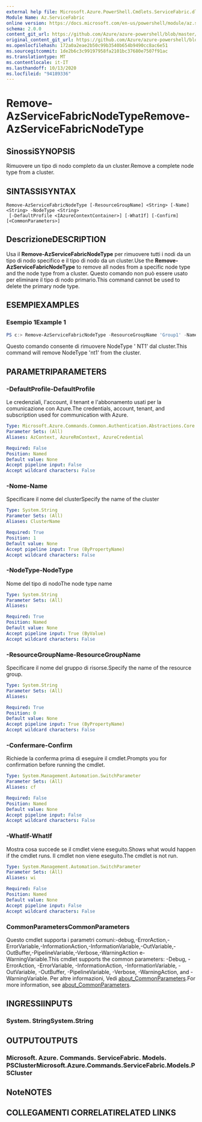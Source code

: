 ```yaml
---
external help file: Microsoft.Azure.PowerShell.Cmdlets.ServiceFabric.dll-Help.xml
Module Name: Az.ServiceFabric
online version: https://docs.microsoft.com/en-us/powershell/module/az.servicefabric/remove-azservicefabricnodetype
schema: 2.0.0
content_git_url: https://github.com/Azure/azure-powershell/blob/master/src/ServiceFabric/ServiceFabric/help/Remove-AzServiceFabricNodeType.md
original_content_git_url: https://github.com/Azure/azure-powershell/blob/master/src/ServiceFabric/ServiceFabric/help/Remove-AzServiceFabricNodeType.md
ms.openlocfilehash: 172a0a2eae2b50c99b3540b654b9490cc8ac6e51
ms.sourcegitcommit: 1de2b6c3c99197958fa2101bc37680e7507f91ac
ms.translationtype: MT
ms.contentlocale: it-IT
ms.lasthandoff: 10/13/2020
ms.locfileid: "94189336"
---
```

# <span data-ttu-id="a8c76-101">Remove-AzServiceFabricNodeType</span><span class="sxs-lookup"><span data-stu-id="a8c76-101">Remove-AzServiceFabricNodeType</span></span>

## <span data-ttu-id="a8c76-102">Sinossi</span><span class="sxs-lookup"><span data-stu-id="a8c76-102">SYNOPSIS</span></span>
<span data-ttu-id="a8c76-103">Rimuovere un tipo di nodo completo da un cluster.</span><span class="sxs-lookup"><span data-stu-id="a8c76-103">Remove a complete node type from a cluster.</span></span>

## <span data-ttu-id="a8c76-104">SINTASSI</span><span class="sxs-lookup"><span data-stu-id="a8c76-104">SYNTAX</span></span>

```
Remove-AzServiceFabricNodeType [-ResourceGroupName] <String> [-Name] <String> -NodeType <String>
 [-DefaultProfile <IAzureContextContainer>] [-WhatIf] [-Confirm] [<CommonParameters>]
```

## <span data-ttu-id="a8c76-105">Descrizione</span><span class="sxs-lookup"><span data-stu-id="a8c76-105">DESCRIPTION</span></span>
<span data-ttu-id="a8c76-106">Usa il **Remove-AzServiceFabricNodeType** per rimuovere tutti i nodi da un tipo di nodo specifico e il tipo di nodo da un cluster.</span><span class="sxs-lookup"><span data-stu-id="a8c76-106">Use the **Remove-AzServiceFabricNodeType** to remove all nodes from a specific node type and the node type from a cluster.</span></span> <span data-ttu-id="a8c76-107">Questo comando non può essere usato per eliminare il tipo di nodo primario.</span><span class="sxs-lookup"><span data-stu-id="a8c76-107">This command cannot be used to delete the primary node type.</span></span>

## <span data-ttu-id="a8c76-108">ESEMPI</span><span class="sxs-lookup"><span data-stu-id="a8c76-108">EXAMPLES</span></span>

### <span data-ttu-id="a8c76-109">Esempio 1</span><span class="sxs-lookup"><span data-stu-id="a8c76-109">Example 1</span></span>
```powershell
PS c:> Remove-AzServiceFabricNodeType -ResourceGroupName 'Group1' -Name 'Contoso01SFCluster' -NodeTypeName 'nt1'
```

<span data-ttu-id="a8c76-110">Questo comando consente di rimuovere NodeType ' NT1' dal cluster.</span><span class="sxs-lookup"><span data-stu-id="a8c76-110">This command will remove NodeType 'nt1' from the cluster.</span></span>

## <span data-ttu-id="a8c76-111">PARAMETRI</span><span class="sxs-lookup"><span data-stu-id="a8c76-111">PARAMETERS</span></span>

### <span data-ttu-id="a8c76-112">-DefaultProfile</span><span class="sxs-lookup"><span data-stu-id="a8c76-112">-DefaultProfile</span></span>
<span data-ttu-id="a8c76-113">Le credenziali, l'account, il tenant e l'abbonamento usati per la comunicazione con Azure.</span><span class="sxs-lookup"><span data-stu-id="a8c76-113">The credentials, account, tenant, and subscription used for communication with Azure.</span></span>

```yaml
Type: Microsoft.Azure.Commands.Common.Authentication.Abstractions.Core.IAzureContextContainer
Parameter Sets: (All)
Aliases: AzContext, AzureRmContext, AzureCredential

Required: False
Position: Named
Default value: None
Accept pipeline input: False
Accept wildcard characters: False
```

### <span data-ttu-id="a8c76-114">-Nome</span><span class="sxs-lookup"><span data-stu-id="a8c76-114">-Name</span></span>
<span data-ttu-id="a8c76-115">Specificare il nome del cluster</span><span class="sxs-lookup"><span data-stu-id="a8c76-115">Specify the name of the cluster</span></span>

```yaml
Type: System.String
Parameter Sets: (All)
Aliases: ClusterName

Required: True
Position: 1
Default value: None
Accept pipeline input: True (ByPropertyName)
Accept wildcard characters: False
```

### <span data-ttu-id="a8c76-116">-NodeType</span><span class="sxs-lookup"><span data-stu-id="a8c76-116">-NodeType</span></span>
<span data-ttu-id="a8c76-117">Nome del tipo di nodo</span><span class="sxs-lookup"><span data-stu-id="a8c76-117">The node type name</span></span>

```yaml
Type: System.String
Parameter Sets: (All)
Aliases:

Required: True
Position: Named
Default value: None
Accept pipeline input: True (ByValue)
Accept wildcard characters: False
```

### <span data-ttu-id="a8c76-118">-ResourceGroupName</span><span class="sxs-lookup"><span data-stu-id="a8c76-118">-ResourceGroupName</span></span>
<span data-ttu-id="a8c76-119">Specificare il nome del gruppo di risorse.</span><span class="sxs-lookup"><span data-stu-id="a8c76-119">Specify the name of the resource group.</span></span>

```yaml
Type: System.String
Parameter Sets: (All)
Aliases:

Required: True
Position: 0
Default value: None
Accept pipeline input: True (ByPropertyName)
Accept wildcard characters: False
```

### <span data-ttu-id="a8c76-120">-Confermare</span><span class="sxs-lookup"><span data-stu-id="a8c76-120">-Confirm</span></span>
<span data-ttu-id="a8c76-121">Richiede la conferma prima di eseguire il cmdlet.</span><span class="sxs-lookup"><span data-stu-id="a8c76-121">Prompts you for confirmation before running the cmdlet.</span></span>

```yaml
Type: System.Management.Automation.SwitchParameter
Parameter Sets: (All)
Aliases: cf

Required: False
Position: Named
Default value: None
Accept pipeline input: False
Accept wildcard characters: False
```

### <span data-ttu-id="a8c76-122">-WhatIf</span><span class="sxs-lookup"><span data-stu-id="a8c76-122">-WhatIf</span></span>
<span data-ttu-id="a8c76-123">Mostra cosa succede se il cmdlet viene eseguito.</span><span class="sxs-lookup"><span data-stu-id="a8c76-123">Shows what would happen if the cmdlet runs.</span></span>
<span data-ttu-id="a8c76-124">Il cmdlet non viene eseguito.</span><span class="sxs-lookup"><span data-stu-id="a8c76-124">The cmdlet is not run.</span></span>

```yaml
Type: System.Management.Automation.SwitchParameter
Parameter Sets: (All)
Aliases: wi

Required: False
Position: Named
Default value: None
Accept pipeline input: False
Accept wildcard characters: False
```

### <span data-ttu-id="a8c76-125">CommonParameters</span><span class="sxs-lookup"><span data-stu-id="a8c76-125">CommonParameters</span></span>
<span data-ttu-id="a8c76-126">Questo cmdlet supporta i parametri comuni:-debug,-ErrorAction,-ErrorVariable,-InformationAction,-InformationVariable,-OutVariable,-OutBuffer,-PipelineVariable,-Verbose,-WarningAction e-WarningVariable.</span><span class="sxs-lookup"><span data-stu-id="a8c76-126">This cmdlet supports the common parameters: -Debug, -ErrorAction, -ErrorVariable, -InformationAction, -InformationVariable, -OutVariable, -OutBuffer, -PipelineVariable, -Verbose, -WarningAction, and -WarningVariable.</span></span> <span data-ttu-id="a8c76-127">Per altre informazioni, Vedi [about_CommonParameters](http://go.microsoft.com/fwlink/?LinkID=113216).</span><span class="sxs-lookup"><span data-stu-id="a8c76-127">For more information, see [about_CommonParameters](http://go.microsoft.com/fwlink/?LinkID=113216).</span></span>

## <span data-ttu-id="a8c76-128">INGRESSI</span><span class="sxs-lookup"><span data-stu-id="a8c76-128">INPUTS</span></span>

### <span data-ttu-id="a8c76-129">System. String</span><span class="sxs-lookup"><span data-stu-id="a8c76-129">System.String</span></span>

## <span data-ttu-id="a8c76-130">OUTPUT</span><span class="sxs-lookup"><span data-stu-id="a8c76-130">OUTPUTS</span></span>

### <span data-ttu-id="a8c76-131">Microsoft. Azure. Commands. ServiceFabric. Models. PSCluster</span><span class="sxs-lookup"><span data-stu-id="a8c76-131">Microsoft.Azure.Commands.ServiceFabric.Models.PSCluster</span></span>

## <span data-ttu-id="a8c76-132">Note</span><span class="sxs-lookup"><span data-stu-id="a8c76-132">NOTES</span></span>

## <span data-ttu-id="a8c76-133">COLLEGAMENTI CORRELATI</span><span class="sxs-lookup"><span data-stu-id="a8c76-133">RELATED LINKS</span></span>
